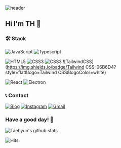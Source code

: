 ![header](https://capsule-render.vercel.app/api?type=Soft&color=timeGradient&height=160&section=header&text=TaehyunJeon&animation=twinkling&fontAlign=25&&fontSize=55)
## Hi I'm TH 👋

### 🛠 Stack
![JavaScript](https://img.shields.io/badge/JavaScript-F7DF1E?style=flat&logo=JavaScript&logoColor=black)
![Typescript](https://img.shields.io/badge/Typescript-3178C6?style=flat&logo=Typescript&logoColor=white)

![HTML5](https://img.shields.io/badge/HTML5-E34F26?style=flat&logo=HTML5&logoColor=white)
![CSS3](https://img.shields.io/badge/CSS3-1572B6?style=flat&logo=CSS3&logoColor=white)
![CSS3](https://img.shields.io/badge/CSS3-1572B6?style=flat&logo=CSS3&logoColor=white)
![TailwindCSS](https://img.shields.io/badge/Tailwind CSS-06B6D4?style=flat&logo=Tailwind CSS&logoColor=white)

![React](https://img.shields.io/badge/React-61DAFB?style=flat&logo=React&logoColor=black)
![Electron](https://img.shields.io/badge/Electron-47848F?style=flat&logo=Electron&logoColor=white)

### 📞 Contact
[![Blog](https://img.shields.io/badge/Blog-FF7139?style=flat-square&logo=FirefoxBrowser&logoColor=white)](https://taehyunjeon0203.github.io/)
[![Instagram](https://img.shields.io/badge/Instagram-E4405F?style=flat-&logo=Instagram&logoColor=white)](https://www.instagram.com/jeontaehyun0203/)
[![Gmail](https://img.shields.io/badge/Mail-EA4335?style=flat&logo=Gmail&logoColor=white)](mailto:jeontaehyun0203@gmail.com)

### Have a good day! 🙏

![Taehyun's github stats](https://github-readme-stats.vercel.app/api?username=TaehyunJeon0203&show_icons=true&theme=dark)


![Hits](https://hits.seeyoufarm.com/api/count/incr/badge.svg?url=https%3A%2F%2Fgithub.com%2FTaehyunJeon0203&count_bg=%23CDCDCD&title_bg=%231D1D1D&icon=&icon_color=%23FFFFFF&title=Visit&edge_flat=false)

